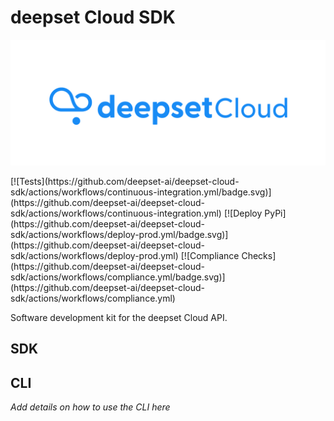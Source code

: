 # deepset Cloud SDK

<p align="center">
  <a href="https://cloud.deepset.ai/"><img src="/assets/logo.png"  alt="deepset Cloud SDK"></a>
</p>
[![Tests](https://github.com/deepset-ai/deepset-cloud-sdk/actions/workflows/continuous-integration.yml/badge.svg)](https://github.com/deepset-ai/deepset-cloud-sdk/actions/workflows/continuous-integration.yml)
[![Deploy PyPi](https://github.com/deepset-ai/deepset-cloud-sdk/actions/workflows/deploy-prod.yml/badge.svg)](https://github.com/deepset-ai/deepset-cloud-sdk/actions/workflows/deploy-prod.yml)
[![Compliance Checks](https://github.com/deepset-ai/deepset-cloud-sdk/actions/workflows/compliance.yml/badge.svg)](https://github.com/deepset-ai/deepset-cloud-sdk/actions/workflows/compliance.yml)


Software development kit for the deepset Cloud API.
## SDK




## CLI

*Add details on how to use the CLI here*
